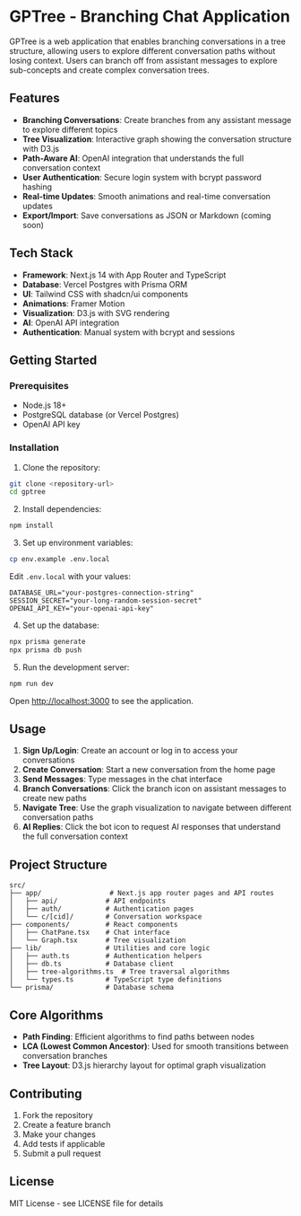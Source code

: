 # GPTree - Branching Chat Application

GPTree is a web application that enables branching conversations in a tree structure, allowing users to explore different conversation paths without losing context. Users can branch off from assistant messages to explore sub-concepts and create complex conversation trees.

## Features

- **Branching Conversations**: Create branches from any assistant message to explore different topics
- **Tree Visualization**: Interactive graph showing the conversation structure with D3.js
- **Path-Aware AI**: OpenAI integration that understands the full conversation context
- **User Authentication**: Secure login system with bcrypt password hashing
- **Real-time Updates**: Smooth animations and real-time conversation updates
- **Export/Import**: Save conversations as JSON or Markdown (coming soon)

## Tech Stack

- **Framework**: Next.js 14 with App Router and TypeScript
- **Database**: Vercel Postgres with Prisma ORM
- **UI**: Tailwind CSS with shadcn/ui components
- **Animations**: Framer Motion
- **Visualization**: D3.js with SVG rendering
- **AI**: OpenAI API integration
- **Authentication**: Manual system with bcrypt and sessions

## Getting Started

### Prerequisites

- Node.js 18+
- PostgreSQL database (or Vercel Postgres)
- OpenAI API key

### Installation

1. Clone the repository:

```bash
git clone <repository-url>
cd gptree
```

2. Install dependencies:

```bash
npm install
```

3. Set up environment variables:

```bash
cp env.example .env.local
```

Edit `.env.local` with your values:

```env
DATABASE_URL="your-postgres-connection-string"
SESSION_SECRET="your-long-random-session-secret"
OPENAI_API_KEY="your-openai-api-key"
```

4. Set up the database:

```bash
npx prisma generate
npx prisma db push
```

5. Run the development server:

```bash
npm run dev
```

Open [http://localhost:3000](http://localhost:3000) to see the application.

## Usage

1. **Sign Up/Login**: Create an account or log in to access your conversations
2. **Create Conversation**: Start a new conversation from the home page
3. **Send Messages**: Type messages in the chat interface
4. **Branch Conversations**: Click the branch icon on assistant messages to create new paths
5. **Navigate Tree**: Use the graph visualization to navigate between different conversation paths
6. **AI Replies**: Click the bot icon to request AI responses that understand the full conversation context

## Project Structure

```
src/
├── app/                 # Next.js app router pages and API routes
│   ├── api/            # API endpoints
│   ├── auth/           # Authentication pages
│   └── c/[cid]/        # Conversation workspace
├── components/         # React components
│   ├── ChatPane.tsx    # Chat interface
│   └── Graph.tsx       # Tree visualization
├── lib/                # Utilities and core logic
│   ├── auth.ts         # Authentication helpers
│   ├── db.ts           # Database client
│   ├── tree-algorithms.ts  # Tree traversal algorithms
│   └── types.ts        # TypeScript type definitions
└── prisma/             # Database schema
```

## Core Algorithms

- **Path Finding**: Efficient algorithms to find paths between nodes
- **LCA (Lowest Common Ancestor)**: Used for smooth transitions between conversation branches
- **Tree Layout**: D3.js hierarchy layout for optimal graph visualization

## Contributing

1. Fork the repository
2. Create a feature branch
3. Make your changes
4. Add tests if applicable
5. Submit a pull request

## License

MIT License - see LICENSE file for details
